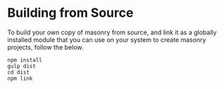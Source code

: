# Building from Source

To build your own copy of masonry from source, and link it as a globally installed module that you can use on your system to create masonry projects, follow the below.

```
npm install
gulp dist
cd dist
npm link
```